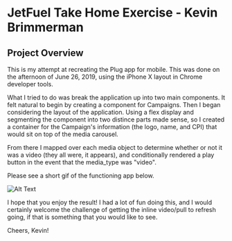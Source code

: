 # JetFuel Take Home Exercise - Kevin Brimmerman

## Project Overview

This is my attempt at recreating the Plug app for mobile. This was done on the afternoon of June 26, 2019, using the iPhone X layout in Chrome developer tools.

What I tried to do was break the application up into two main components. It felt natural to begin by creating a component for Campaigns. Then I began considering the layout of the application. Using a flex display and segmenting the component into two distince parts made sense, so I created a container for the Campaign's information (the logo, name, and CPI) that would sit on top of the media carousel.

From there I mapped over each media object to determine whether or not it was a video (they all were, it appears), and conditionally rendered a play button in the event that the media_type was "video".

Please see a short gif of the functioning app below.

![Alt Text](app/src/demo_jetfuel.gif)

I hope that you enjoy the result! I had a lot of fun doing this, and I would certainly welcome the challenge of getting the inline video/pull to refresh going, if that is something that you would like to see.

Cheers,
Kevin!